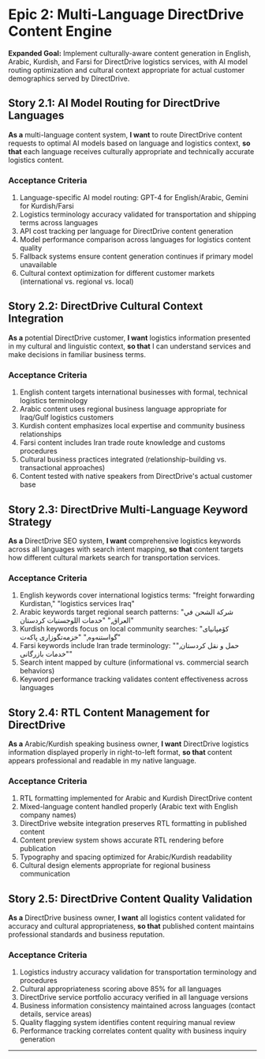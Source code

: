 # Epic 2: Multi-Language DirectDrive Content Engine

**Expanded Goal:** Implement culturally-aware content generation in English, Arabic, Kurdish, and Farsi for DirectDrive logistics services, with AI model routing optimization and cultural context appropriate for actual customer demographics served by DirectDrive.

## Story 2.1: AI Model Routing for DirectDrive Languages
**As a** multi-language content system,
**I want** to route DirectDrive content requests to optimal AI models based on language and logistics context,
**so that** each language receives culturally appropriate and technically accurate logistics content.

### Acceptance Criteria
1. Language-specific AI model routing: GPT-4 for English/Arabic, Gemini for Kurdish/Farsi
2. Logistics terminology accuracy validated for transportation and shipping terms across languages
3. API cost tracking per language for DirectDrive content generation
4. Model performance comparison across languages for logistics content quality
5. Fallback systems ensure content generation continues if primary model unavailable
6. Cultural context optimization for different customer markets (international vs. regional vs. local)

## Story 2.2: DirectDrive Cultural Context Integration
**As a** potential DirectDrive customer,
**I want** logistics information presented in my cultural and linguistic context,
**so that** I can understand services and make decisions in familiar business terms.

### Acceptance Criteria
1. English content targets international businesses with formal, technical logistics terminology
2. Arabic content uses regional business language appropriate for Iraq/Gulf logistics customers
3. Kurdish content emphasizes local expertise and community business relationships
4. Farsi content includes Iran trade route knowledge and customs procedures
5. Cultural business practices integrated (relationship-building vs. transactional approaches)
6. Content tested with native speakers from DirectDrive's actual customer base

## Story 2.3: DirectDrive Multi-Language Keyword Strategy
**As a** DirectDrive SEO system,
**I want** comprehensive logistics keywords across all languages with search intent mapping,
**so that** content targets how different cultural markets search for transportation services.

### Acceptance Criteria
1. English keywords cover international logistics terms: "freight forwarding Kurdistan," "logistics services Iraq"
2. Arabic keywords target regional search patterns: "شركة الشحن في العراق," "خدمات اللوجستيات كردستان"
3. Kurdish keywords focus on local community searches: "کۆمپانیای گواستنەوە," "خزمەتگوزاری پاکەت"
4. Farsi keywords include Iran trade terminology: "حمل و نقل کردستان," "خدمات بازرگانی"
5. Search intent mapped by culture (informational vs. commercial search behaviors)
6. Keyword performance tracking validates content effectiveness across languages

## Story 2.4: RTL Content Management for DirectDrive
**As a** Arabic/Kurdish speaking business owner,
**I want** DirectDrive logistics information displayed properly in right-to-left format,
**so that** content appears professional and readable in my native language.

### Acceptance Criteria
1. RTL formatting implemented for Arabic and Kurdish DirectDrive content
2. Mixed-language content handled properly (Arabic text with English company names)
3. DirectDrive website integration preserves RTL formatting in published content
4. Content preview system shows accurate RTL rendering before publication
5. Typography and spacing optimized for Arabic/Kurdish readability
6. Cultural design elements appropriate for regional business communication

## Story 2.5: DirectDrive Content Quality Validation
**As a** DirectDrive business owner,
**I want** all logistics content validated for accuracy and cultural appropriateness,
**so that** published content maintains professional standards and business reputation.

### Acceptance Criteria
1. Logistics industry accuracy validation for transportation terminology and procedures
2. Cultural appropriateness scoring above 85% for all languages
3. DirectDrive service portfolio accuracy verified in all language versions
4. Business information consistency maintained across languages (contact details, service areas)
5. Quality flagging system identifies content requiring manual review
6. Performance tracking correlates content quality with business inquiry generation

---
